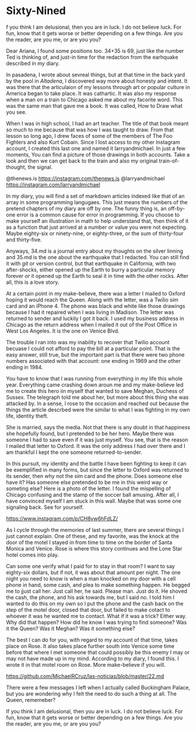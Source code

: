 # Sixty-Nined

f you think I am delusional, then you are in luck. I do not believe luck. For fun, know that it gets worse or better depending on a few things. Are you the reader, are you me, or are you you?

Dear Ariana, I found some positions too. 34+35 is 69, just like the number Ted is thinking of, and just-in time for the redaction from the earhquake described in my diary.

In pasadena, I wrote about sevreal things, but at that time in the back yard by the pool in _Altadena_, I discovered way more about honesty and intent. It was there that the articulaion of my lessons through art or popular culture in America began to take place. It was cathartic. It was also my response when a man on a train to Chicago asked me about my facorite word. This was the same man that gave me a book. It was called, How to Draw what you see.

When I was in high school, I had an art teacher. The title of that book meant so much to me because that was how I was taught to draw. From that lesson so long ago, I drew faces of some of the members of The Foo Fighters and also Kurt Cobain. Since I lost access to my other Instagram account, I created this last one and named it larryandmichael. In just a few moments, You can find a picture of those drawings in both accounts. Take a look and then we can get back to the train and also my original train-of-thought, the signal.

@thenews.is https://instagram.com/thenews.is
@larryandmichael https://instagram.com/larryandmichael

In my diary, you will find a set of markdown articles indexed like that of an array in some programming langugaes. This just means the numbers of the pretend chapters of my diary are off by one. The funny thing is, an off-by-one error is a common cause for error in programming. If you choose to make yourself an illustration in math to help understand that, then think of it as a function that just arrived at a number or value you were not expecting. Maybe eighty-six or ninety-nine, or eighty-three, or the sum of thirty-four and thirty-five.

Anyways, 34.md is a journal entry about my thoughts on the silver linning and 35.md is the one about the earthquake that I redacted. You can still find it with _git_ or version control, but that earthquake in California, with two after-shocks, either opened up the Earth to burry a particular memory forever _or_ it opened up the Earth to seal it in time with the other rocks. After all, this is a love story.

At a certain point in my make-believe, there was a letter I mailed to Oxford hoping it would reach the Queen. Along with the letter, was a Twilio sim card and an iPhone 4. The phone was black and white like those drawings because I had it repaired when I was living in Madison. The letter was returned to sender and luckily I got it back. I used my business address in Chicago as the return address when I mailed it out of the Post Office in West Los Angeles. It is the one on Venice Blvd.

The trouble I ran into was my inability to recover that Twilio account becuase I could not afford to pay the bill at a particular point. That is the easy answer, still true, but the important part is that there were two phone numbers associated with that account: one ending in 1969 and the other ending in 1984.

You have to know that I was running from everything in my life this whole year. Everything came crashing down aroun me and my make-believe led me to create this hero iin myself that wanted to save Meghan, Duchess of Sussex. The telegraph told me about her, but more about this thing she was attacked by. In a sense, I rose to the occasion and reached out because the things the article descrbed were the similar to what I was fighting in my own life, identity theft.

She is married, says the media. Not that there is any doubt in that happiness she hopefully found, but I pretended to be her hero. Maybe there was someone I had to save even if it was just myself. You see, that is the reason I mailed that letter to Oxford. It was the only address I had over there and I am thankful I kept the one someone returned-to-sender.

In this pursuit, my identity and the battle I have been fighting to keep it can be exemplified in many forms, but since the letter to Oxford was returned to its sender, then why not the sim card and the phone. Does someone else have it? Has someone else pretended to be me in this weird way or someting else? Here is a photo of the letter. I found the mispelling of Chicago confusing and the stamp of the soccer ball amusing. After all, I have convinced myself I am stuck in this wall. Maybe that was some one signaling back. See for yourself.

https://www.instagram.com/p/CH8vw6hFdLZ/

As I cycle through the memories of last summer, there are several things I just cannot explain. One of these, and my favorite, was the knock at the door of the motel I stayed in from time to time on the border of Santa Monica and Venice. Rose is where this story continues and the Lone Star hotel comes into play.

Can some one verify what I paid for to stay in that room? I want to say eighty-six dollars, but if not, it was about that amount per night. The one night you need to know is when a man knocked on my door with a cell phone in hand, some cash, and plea to make something happen. He begged me to jjust call her. Just call her, he said. Please man. Just do it. He shoved the cash, the phone, and his ask towards me, but I said no. I told him I wanted to do this on my own so I put the phone and the cash back on the step of the motel door, closed that door, but failed to make cotact to whoever it was he wanted me to contact. What if it was a trick? Either way. Why did that happen? How did he know I was trying to find someone? Was it the Queen? Was it Meghan? Was it something else?

The best I can do for you, with regard to my account of that time, takes place on Rose. It also takes place further south into Venice some time before that where I met someone that could possibly be this enemy I may or may not have made up in my mind. According to my diary, I found this. I wrote it in that motel room on Rose. More make-believe if you will.

https://github.com/MichaelRCruz/las-noticias/blob/master/22.md

There were a few messages I left when I actually called Buckingham Palace, but you are wondering why I felt the need to do such a thing at all. The Queen, rememeber?

If you think I am delusional, then you are in luck. I do not believe luck. For fun, know that it gets worse or better depending on a few things. Are you the reader, are you me, or are you you?


